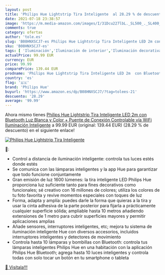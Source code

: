 ```yaml
---
layout: post
title: 'Philips Hue Lightstrip Tira Inteligente  al 28.29 % de descuento'
date: 2021-07-18 23:38:57
image: 'https://m.media-amazon.com/images/I/31Dcu227lbL._SL500_._SL400_.jpg'
comments: true
category: ofertas
author: 'tole.es'
slug: 'B08HNXSCJ7-es Philips Hue Lightstrip Tira Inteligente LED 2m con...'
sku: 'B08HNXSCJ7-es'
tags: [ 'Iluminación','Iluminación de interior','Iluminación decorativa y para usos específicos de interior','Tiras LED de interior','hue','philips','philips hue', ]
actualPrice: 99.99 EUR
currency: EUR
price: 99.99
comparePrice: 139.44 EUR
prodname: 'Philips Hue Lightstrip Tira Inteligente LED 2m  con Bluetooth  Luz Blanca y Color + Puente de Conexión Controlable vía WiFi  Iluminación Inteligente'
country: 'es'
flag: '🇪🇸'
brand: 'Philips Hue'
buyurl: 'https://www.amazon.es/dp/B08HNXSCJ7/?tag=tolees-21'
descuento: '28.29'
average: '99.99'
---
```


Ahora mismo tienes [Philips Hue Lightstrip Tira Inteligente LED 2m  con Bluetooth  Luz Blanca y Color + Puente de Conexión Controlable vía WiFi  Iluminación Inteligente](https://www.amazon.es/dp/B08HNXSCJ7/?tag=tolees-21) a 99.99 EUR (original: 139.44 EUR) (28.29 %  de descuento) en el siguiente enlace!

[![Philips Hue Lightstrip Tira Inteligente ](https://m.media-amazon.com/images/I/31Dcu227lbL._SL500_._SL400_.jpg)](https://www.amazon.es/dp/B08HNXSCJ7/?tag=tolees-21)

🔎:

- Control a distancia de iluminación inteligente: controla tus luces estés donde estés
- Se comunica con las lámparas inteligentes y la app Hue para garantizar que todo funcione conjuntamente
- Gran emisión de luz 1600 lúmenes: la tira inteligente LED Philips Hue proporciona luz suficiente tanto para fines decorativos como funcionales; sé creativo con 16 millones de colores; utiliza los colores de tu foto favorita y revive momentos especiales con toques de luz
- Forma, adapta y amplía: puedes darle la forma que quieras a la tira y usar la cinta adhesiva de la parte posterior para fijarla a prácticamente cualquier superficie sólida; ampliable hasta 10 metros añadiendo extensiones de 1 metro para cubrir superficies mayores y permitir aplicaciones amplias
- Añade sensores, interruptores inteligentes, etc; mejora tu sistema de iluminación inteligente Hue con diversos accesorios, incluidos interruptores inteligentes y detectores de movimiento
- Controla hasta 10 lámparas y bombillas con Bluetooth: controla tus lámparas inteligentes Philips Hue en una habitación con la aplicación Philips Hue Bluetooth; agrega hasta 10 luces inteligentes y controla todas con solo tocar un botón en tu smartphone o tableta

[🛒 Visítala!!!](https://www.amazon.es/dp/B08HNXSCJ7/?tag=tolees-21)
